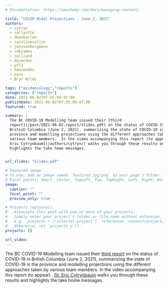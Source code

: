 ```yaml
---
# Documentation: https://wowchemy.com/docs/managing-content/

title: "COVID Model Projections - June 2, 2021"
authors:
  - cytryn
  - sallyotto
  - deankarlen
  - carolinecolijn
  - jensvonbergmann
  - robjames
  - colliand
  - dajmcdon
  - pft3
  - dancoombs
  - eare
  - Bryn Wiley

tags: ["epidemiology","reports"]
categories: ["reports"]
date: 2021-06-02T07:55:00-07:00
publishDate: 2021-06-02T07:55:00-07:00
featured: true

summary: |
  The BC COVID-19 Modelling team issued their [third
  report](/post/2021-06-02-report/slides.pdf) on the status of COVID-19 in
  British Columbia (June 2, 2021), summarizing the state of COVID-19 in the
  province and modelling projections using the different approaches taken by
  various team members.  In the video accompanying this report (to appear), [Dr.
  Eric Cytrynbaum](/authors/cytryn/) walks you through these results and
  highlights the take home messages.


url_slides: "slides.pdf"

# Featured image
# To use, add an image named `featured.jpg/png` to your page's folder.
# Focal points: Smart, Center, TopLeft, Top, TopRight, Left, Right, BottomLeft, Bottom, BottomRight.
image:
  caption: ""
  focal_point: ""
  preview_only: true

# Projects (optional).
#   Associate this post with one or more of your projects.
#   Simply enter your project's folder or file name without extension.
#   E.g. `projects = ["internal-project"]` references `content/project/deep-learning/index.md`.
#   Otherwise, set `projects = []`.
projects: []

url_video: 
---
```

The BC COVID-19 Modelling team issued their [third report](slides.pdf) on the
status of COVID-19 in British Columbia (June 2, 2021), summarizing the state of
COVID-19 in the province and modelling projections using the different
approaches taken by various team members.  In the video accompanying this report (to appear)
, [Dr. Eric Cytrynbaum](/authors/cytryn/) walks you through these results and
highlights the take home messages.

